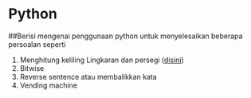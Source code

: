 # Python

##Berisi mengenai penggunaan python untuk menyelesaikan beberapa persoalan seperti
1. Menghitung keliling Lingkaran dan persegi ([disini](https://github.com/Rchampz/Python/blob/main/Luas%20lingkaran%20dan%20persegi.py))
2. Bitwise
3. Reverse sentence atau membalikkan kata 
4. Vending machine
